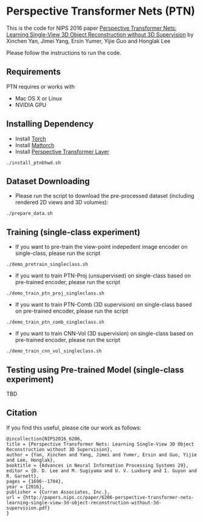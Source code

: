 # Perspective Transformer Nets (PTN)

This is the code for NIPS 2016 paper [Perspective Transformer Nets: Learning Single-View 3D Object Reconstruction without 3D Supervision](https://papers.nips.cc/paper/6206-perspective-transformer-nets-learning-single-view-3d-object-reconstruction-without-3d-supervision.pdf) by Xinchen Yan, Jimei Yang, Ersin Yumer, Yijie Guo and Honglak Lee

Please follow the instructions to run the code.

## Requirements
PTN requires or works with 
* Mac OS X or Linux
* NVIDIA GPU

## Installing Dependency
* Install [Torch](http://torch.ch)
* Install [Mattorch](https://github.com/clementfarabet/lua---mattorch)
* Install [Perspective Transformer Layer](https://github.com/xcyan/ptnbhwd.git)
```
./install_ptnbhwd.sh
```

## Dataset Downloading
* Please run the script to download the pre-processed dataset (including rendered 2D views and 3D volumes):
```
./prepare_data.sh
```

## Training (single-class experiment)
* If you want to pre-train the view-point indepedent image encoder on single-class, please run the script
```
./demo_pretrain_singleclass.sh
```
* If you want to train PTN-Proj (unsupervised) on single-class based on pre-trained encoder, please run the script
```
./demo_train_ptn_proj_singleclass.sh
```
* If you want to train PTN-Comb (3D supervision) on single-class based on pre-trained encoder, please run the script
```
./demo_train_ptn_comb_singleclass.sh
```
* If you want to train CNN-Vol (3D supervision) on single-class based on pre-trained encoder, please run the script
```
./demo_train_cnn_vol_singleclass.sh
```

## Testing using Pre-trained Model (single-class experiment)
TBD

## Citation

If you find this useful, please cite our work as follows:
```
@incollection{NIPS2016_6206,
title = {Perspective Transformer Nets: Learning Single-View 3D Object Reconstruction without 3D Supervision},
author = {Yan, Xinchen and Yang, Jimei and Yumer, Ersin and Guo, Yijie and Lee, Honglak},
booktitle = {Advances in Neural Information Processing Systems 29},
editor = {D. D. Lee and M. Sugiyama and U. V. Luxburg and I. Guyon and R. Garnett},
pages = {1696--1704},
year = {2016},
publisher = {Curran Associates, Inc.},
url = {http://papers.nips.cc/paper/6206-perspective-transformer-nets-learning-single-view-3d-object-reconstruction-without-3d-supervision.pdf}
}
```
